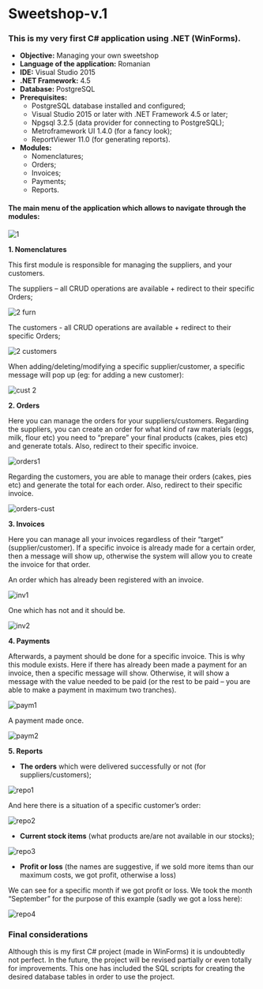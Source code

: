 # Sweetshop-v.1
### This is my very first C# application using .NET (WinForms). 
* **Objective:** Managing your own sweetshop
* **Language of the application:** Romanian
* **IDE:** Visual Studio 2015
* **.NET Framework:** 4.5
* **Database:** PostgreSQL
* **Prerequisites:**
  * PostgreSQL database installed and configured;
  * Visual Studio 2015 or later with .NET Framework 4.5 or later;
  * Npgsql 3.2.5 (data provider for connecting to PostgreSQL);
  * Metroframework UI 1.4.0 (for a fancy look);
  * ReportViewer 11.0 (for generating reports).
* **Modules:**
  * Nomenclatures;
  * Orders;
  * Invoices;
  * Payments;
  * Reports.
#### The main menu of the application which allows to navigate through the modules:

![1](https://user-images.githubusercontent.com/36104236/35874082-3e0e082e-0b74-11e8-859b-4356128fce10.PNG)

**1. Nomenclatures**
<p>This first module is responsible for managing the suppliers, and your customers.</p>

<p>The suppliers – all CRUD operations are available + redirect to their specific Orders;</p>

![2 furn](https://user-images.githubusercontent.com/36104236/35874292-d421a5e6-0b74-11e8-80cd-6af80448e2f9.PNG)

<p>The customers - all CRUD operations are available + redirect to their specific Orders;</p>

![2 customers](https://user-images.githubusercontent.com/36104236/35874349-f19c9a2c-0b74-11e8-8d46-096a0340e412.PNG)

<p>When adding/deleting/modifying a specific supplier/customer, a specific message will pop up (eg: for adding a new customer):</p>

![cust 2](https://user-images.githubusercontent.com/36104236/35874391-0d7d68f2-0b75-11e8-8073-c61feec4ec93.PNG)

**2. Orders**
<p>
Here you can manage the orders for your suppliers/customers. 
Regarding the suppliers, you can create an order for what kind of raw materials (eggs, milk, flour etc) you need to “prepare” your final products (cakes, pies etc) and generate totals. 
Also, redirect to their specific invoice.
</p>

![orders1](https://user-images.githubusercontent.com/36104236/35874517-5cd663c2-0b75-11e8-9b3a-29b1d6a0962b.PNG)

<p>
Regarding the customers, you are able to manage their orders (cakes, pies etc) and generate the total for each order. 
Also, redirect to their specific invoice.
</p>

![orders-cust](https://user-images.githubusercontent.com/36104236/35874542-691e39c0-0b75-11e8-8929-5373e0d8e351.PNG)

**3. Invoices**
<p>
Here you can manage all your invoices regardless of their “target” (supplier/customer). 
If a specific invoice is already made for a certain order, then a message will show up, otherwise the system will allow you to create the invoice for that order.
</p>

<p>An order which has already been registered with an invoice.</p>

![inv1](https://user-images.githubusercontent.com/36104236/35874572-8473947c-0b75-11e8-9ca9-0b8b84571cd9.PNG)

<p>One which has not and it should be.</p>

![inv2](https://user-images.githubusercontent.com/36104236/35874578-8a6dde28-0b75-11e8-825a-e29efe2add37.PNG)

**4. Payments**          
<p>
Afterwards, a payment should be done for a specific invoice. This is why this module exists.
Here if there has already been made a payment for an invoice, then a specific message will show. Otherwise, it will show a message with the value needed to be paid (or the rest to be paid – you are able to make a payment in maximum two tranches).
</p>

![paym1](https://user-images.githubusercontent.com/36104236/35874604-a2af3bf8-0b75-11e8-837c-a3cbc3cfe8ea.PNG)

<p>A payment made once.</p>

![paym2](https://user-images.githubusercontent.com/36104236/35874624-b2041100-0b75-11e8-8a59-5c3f8104323a.PNG)

**5. Reports**
* **The orders** which were delivered successfully or not (for suppliers/customers);

![repo1](https://user-images.githubusercontent.com/36104236/35874667-d41bec36-0b75-11e8-8dac-b6253ff90df7.PNG)

<p>
And here there is a situation of a specific customer’s order:
</p>

![repo2](https://user-images.githubusercontent.com/36104236/35874766-0b090eea-0b76-11e8-8b43-ce4c4a96e1c5.PNG)

* **Current stock items** (what products are/are not available in our stocks);

![repo3](https://user-images.githubusercontent.com/36104236/35874814-2b88f46e-0b76-11e8-9643-8b1e62ed0d50.PNG)

* **Profit or loss** (the names are suggestive, if we sold more items than our maximum costs, we got profit, otherwise a loss)

<p>We can see for a specific month if we got profit or loss. We took the month “September” for the purpose of this example (sadly we got a loss here):</p>

![repo4](https://user-images.githubusercontent.com/36104236/35874871-4e9c764c-0b76-11e8-95fb-2d77fabb5b88.PNG)

### Final considerations
<p>Although this is my first C# project (made in WinForms) it is undoubtedly not perfect. In the future, the project will be revised partially or even totally for improvements. 
This one has included the SQL scripts for creating the desired database tables in order to use the project.</p>
